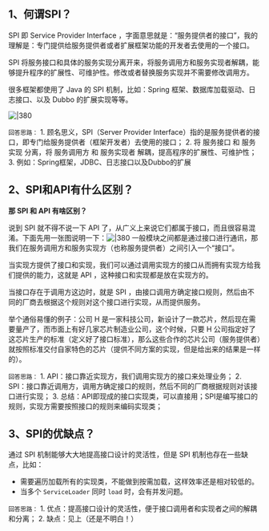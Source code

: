 ## 1、何谓SPI？

SPI 即 Service Provider Interface ，字面意思就是：“服务提供者的接口”，我的理解是：专门提供给服务提供者或者扩展框架功能的开发者去使用的一个接口。

SPI 将服务接口和具体的服务实现分离开来，将服务调用方和服务实现者解耦，能够提升程序的扩展性、可维护性。修改或者替换服务实现并不需要修改调用方。

很多框架都使用了 Java 的 SPI 机制，比如：Spring 框架、数据库加载驱动、日志接口、以及 Dubbo 的扩展实现等等。

![|380](https://my-obsidian-image.oss-cn-guangzhou.aliyuncs.com/2024/04/c0129b49bfecf62489cc0ca7046ce2fc.png)

`回答思路：`
	1. 顾名思义，SPI（Server Provider Interface）指的是服务提供者的接口，即专门给服务提供者（框架开发者）去使用的接口；
	2. 将 服务接口 和 服务实现 分离，将 服务调用方 和 服务实现者 解耦，提高程序的扩展性、可维护性；
	3. 例如：Spring框架，JDBC、日志接口以及Dubbo的扩展
## 2、SPI和API有什么区别？

**那 SPI 和 API 有啥区别？**

说到 SPI 就不得不说一下 API 了，从广义上来说它们都属于接口，而且很容易混淆。下面先用一张图说明一下：![|380](https://my-obsidian-image.oss-cn-guangzhou.aliyuncs.com/2024/04/96a2bc63b09c10d02c75d8c12cf71226.png)
一般模块之间都是通过接口进行通讯，那我们在服务调用方和服务实现方（也称服务提供者）之间引入一个“接口”。

当实现方提供了接口和实现，我们可以通过调用实现方的接口从而拥有实现方给我们提供的能力，这就是 API ，这种接口和实现都是放在实现方的。

当接口存在于调用方这边时，就是 SPI ，由接口调用方确定接口规则，然后由不同的厂商去根据这个规则对这个接口进行实现，从而提供服务。

举个通俗易懂的例子：公司 H 是一家科技公司，新设计了一款芯片，然后现在需要量产了，而市面上有好几家芯片制造业公司，这个时候，只要 H 公司指定好了这芯片生产的标准（定义好了接口标准），那么这些合作的芯片公司（服务提供者）就按照标准交付自家特色的芯片（提供不同方案的实现，但是给出来的结果是一样的）。

`回答思路：`
	1. API：接口靠近实现方，我们调用实现方的接口来处理业务；
	2. SPI：接口靠近调用方，调用方确定接口的规则，然后不同的厂商根据规则对该接口进行实现；
	3. 总结：API即现成的接口实现类，可以直接用；SPI是编写接口的规则，实现方需要按照接口的规则来编码实现类；
## 3、SPI的优缺点？

通过 SPI 机制能够大大地提高接口设计的灵活性，但是 SPI 机制也存在一些缺点，比如：

- 需要遍历加载所有的实现类，不能做到按需加载，这样效率还是相对较低的。
- 当多个 `ServiceLoader` 同时 `load` 时，会有并发问题。

`回答思路：`
	1. 优点：提高接口设计的灵活性，便于接口调用者和实现者之间的解耦和分离；
	2. 缺点：见上（还是不明白！）
